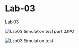 # Lab-03
Lab 03

![Lab03 Simulation test  part 2JPG](https://github.com/FirasAbassi1994/Lab-03/assets/135064764/7e21c585-d3dd-47cf-a63d-4636cfce4d4d)

![Lab03 Simulation test](https://github.com/FirasAbassi1994/Lab-03/assets/135064764/6914bb3d-ffcd-4318-9573-6bc804384ba1)
